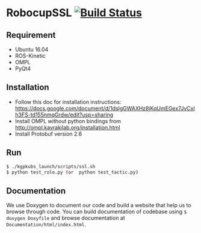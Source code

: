 # RobocupSSL [![Build Status](https://travis-ci.com/KRSSG/robocup.svg?branch=fsm)](https://travis-ci.com/KRSSG/robocup)
## Requirement
* Ubuntu 16.04
* ROS-Kinetic
* OMPL
* PyQt4

## Installation
* Follow this doc for installation instructions: https://docs.google.com/document/d/1dslgGWAXHz8jKqUmEGex7JvCxIh3FS-td155nmqGrdw/edit?usp=sharing
* Install OMPL without python bindings from http://ompl.kavrakilab.org/installation.html
* Install Protobuf version 2.6

## Run 
```bash
$ ./kgpkubs_launch/scripts/ssl.sh
$ python test_role.py (or  python test_tactic.py)
```

## Documentation
We use Doxygen to document our code and build a website that help us to browse through code. You can build documentation of codebase using `$ doxygen Doxyfile` and browse documentation at `Documentation/html/index.html`. 
